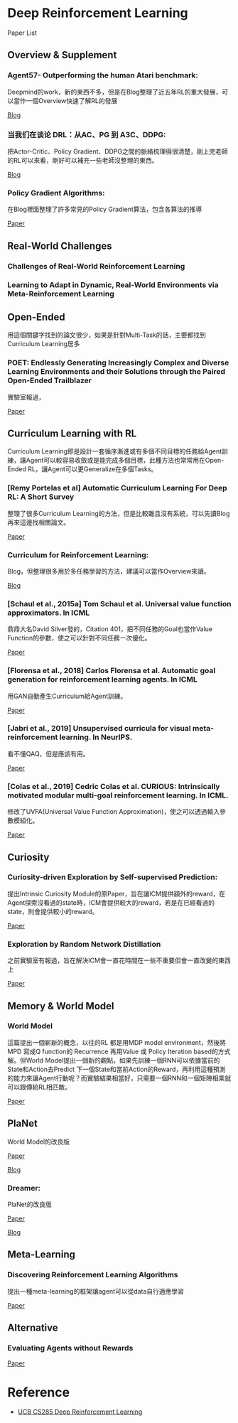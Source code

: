 # Deep Reinforcement Learning

Paper List

## Overview & Supplement

### Agent57- Outperforming the human Atari benchmark: 

Deepmind的work，新的東西不多，但是在Blog整理了近五年RL的重大發展，可以當作一個Overview快速了解RL的發展

[Blog](https://deepmind.com/blog/article/Agent57-Outperforming-the-human-Atari-benchmark)

### 当我们在谈论 DRL：从AC、PG 到 A3C、DDPG:

把Actor-Critic、Policy Gradient、DDPG之間的脈絡梳理得很清楚，剛上完老師的RL可以來看，剛好可以補充一些老師沒整理的東西。

[Blog](https://zhuanlan.zhihu.com/p/36506567)

### Policy Gradient Algorithms: 

在Blog裡面整理了許多常見的Policy Gradient算法，包含各算法的推導

[Paper](https://lilianweng.github.io/lil-log/2018/04/08/policy-gradient-algorithms.html)

## Real-World Challenges


### Challenges of Real-World Reinforcement Learning
### Learning to Adapt in Dynamic, Real-World Environments via Meta-Reinforcement Learning

## Open-Ended

用這個關鍵字找到的論文很少，如果是針對Multi-Task的話，主要都找到Curriculum Learning居多


### POET: Endlessly Generating Increasingly Complex and Diverse Learning Environments and their Solutions through the Paired Open-Ended Trailblazer

實驗室報過，

[Paper](https://eng.uber.com/poet-open-ended-deep-learning/)


## Curriculum Learning with RL

Curriculum Learning即是設計一套循序漸進或有多個不同目標的任務給Agent訓練，讓Agent可以較容易收斂或是能完成多個目標，此種方法也常常用在Open-Ended RL，讓Agent可以更Generalize在多個Tasks。

### [Remy Portelas et al] Automatic Curriculum Learning For Deep RL: A Short Survey

整理了很多Curriculum Learning的方法，但是比較雜且沒有系統，可以先讀Blog再來這邊找相關論文。

[Paper](https://arxiv.org/abs/2003.04664)


### Curriculum for Reinforcement Learning:

Blog，但整理很多用於多任務學習的方法，建議可以當作Overview來讀。

[Blog](https://lilianweng.github.io/lil-log/2020/01/29/curriculum-for-reinforcement-learning.html#curriculum-through-self-play)

### [Schaul et al., 2015a] Tom Schaul et al. Universal value function approximators. In ICML

鼎鼎大名David Silver發的，Citation 401，把不同任務的Goal也當作Value Function的參數，使之可以針對不同任務一次優化。

[Paper](http://proceedings.mlr.press/v37/schaul15.pdf)

### [Florensa et al., 2018] Carlos Florensa et al. Automatic goal generation for reinforcement learning agents. In ICML

用GAN自動產生Curriculum給Agent訓練。

[Paper](https://arxiv.org/pdf/1705.06366.pdf)

### [Jabri et al., 2019] Unsupervised curricula for visual meta-reinforcement learning. In NeurIPS.

看不懂QAQ，但是應該有用。

[Paper](https://arxiv.org/abs/1912.04226)

### [Colas et al., 2019] Cedric Colas et al. CURIOUS: Intrinsically motivated modular multi-goal reinforcement learning. In ICML.

修改了UVFA(Universal Value Function Approximation)，使之可以透過輸入參數模組化。

[Paper](https://arxiv.org/abs/1810.06284)

## Curiosity

### Curiosity-driven Exploration by Self-supervised Prediction: 

提出Intrinsic Curiosity Module的原Paper，旨在讓ICM提供額外的reward，在Agent探索沒看過的state時，ICM會提供較大的reward，若是在已經看過的state，則會提供較小的reward。

[Paper](https://pathak22.github.io/noreward-rl/resources/icml17.pdf)

### Exploration by Random Network Distillation

之前實驗室有報過，旨在解決ICM會一直花時間在一些不重要但會一直改變的東西上

[Paper](https://arxiv.org/abs/1810.12894)

## Memory & World Model

### World Model

這篇提出一個嶄新的概念，以往的RL 都是用MDP model environment，然後將MPD 寫成Q function的 Recurrence 再用Value 或 Policy Iteration based的方式解。但World Model提出一個新的觀點，如果先訓練一個RNN可以依據當前的State和Action去Predict 下一個State和當前Action的Reward，再利用這種預測的能力來讓Agent行動呢？而實驗結果相當好，只需要一個RNN和一個矩陣相乘就可以跟傳統RL相匹敵。

[Paper](https://arxiv.org/abs/1803.10122)

## PlaNet

World Model的改良版

[Paper](https://arxiv.org/pdf/1811.04551.pdf)

[Blog](https://ai.googleblog.com/2019/02/introducing-planet-deep-planning.html)

### Dreamer: 

PlaNet的改良版

[Paper](https://arxiv.org/pdf/1912.01603.pdf)

[Blog](https://ai.googleblog.com/2020/03/introducing-dreamer-scalable.html)

## Meta-Learning

### Discovering Reinforcement Learning Algorithms

提出一種meta-learning的框架讓agent可以從data自行適應學習

[Paper](./rl_algos/Discovering%20Reinforcement%20Learning%20Algorithms.pdf)


## Alternative

### Evaluating Agents without Rewards

[Paper](rl_algos/Evaluating%20Agents%20without%20Rewards.pdf)

# Reference

- [UCB CS285 Deep Reinforcement Learning](http://rail.eecs.berkeley.edu/deeprlcourse/)